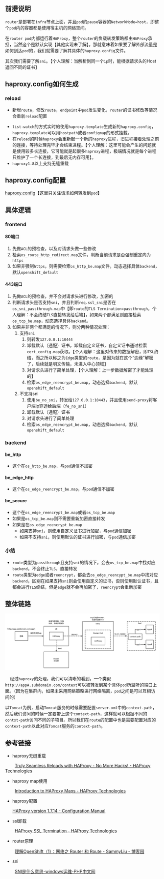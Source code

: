 ## 前提说明

`router`是部署在`infra`节点上面，并且`pod`的`pause`容器的`NetworkMode=host`，即整个`pod`内的容器都是使用宿主机的网络空间。

在`router pod`内部运行着`HAProxy`，整个`router`的负载转发策略都由`HAProxy`承担，当然这个是默认实现【其他实现未了解】。那就意味着如果要了解外部流量是如何到达`pod`的，我们就需要了解其具体的`haproxy.config`文件。

其次我们需要了解`sni`。【个人理解：当解析到同一个`ip`时，能根据请求头的Host返回不同的证书】

## haproxy.config如何生成

### reload

- 新增`route`，修改`route`，`endpoint`中`pod`发生变化，`router`的证书修改等情况会重新`reload`配置
* `list-watch`的方式实时的使用`haproxy.template`生成新的`haproxy.config`，`haproxy.template`可以用`hostpath`或者`configmap`的形式挂载。
* 在`reload`的时候`haproxy`会重新起一个新的`haproxy`进程，旧进程接着处理之前的连接，等待处理完毕才会结束进程。【个人理解：这里可能会产生的问题就是使用较多长连接，它可能就是起很多`haproxy`进程，极端情况就是每个进程只维护了一个长连接，到最后无内存可用】。
* `haproxy1.8`以上支持无缝重载

## haproxy.config配置

[haproxy.config](./config/ha.config)【这里只关注请求如何转发到`pod`】 



## 具体逻辑

### frontend

#### 80端口

1. 先做`ACL`的预检查，以及对请求头做一些修改
2. 检索`os_route_http_redirect.map`文件，判断当前请求是否强制重定向为`https`
3. 如果非强制`https`，则需要检索`os_http_be.map`文件，动态选择具体`backend`，默认`openshift_default`

#### 443端口

1. 先做`ACL`的预检查，并不会对请求头进行修改，加密的
2. 判断请求头是否支持`sni`，并且判断`req.ssl_sni`是否在`os_sni_passthrough.map`中【即`route`的`TLS Termination=passthrough`，个人理解：不会终结`TLS`直接转发给后端】，如果两个都满足则直接检索`os_tcp_be.map`，动态选择具体`backend`。
3. 如果并非两个都满足的情况下，则分两种情况处理：
   1. 支持`sni`
      1. 则转发`127.0.0.1:10444`
      2. 卸载默认（通配）证书，卸载自定义证书，自定义证书通过检索`cert_config.map`获取。【个人理解：这里对传来的数据解密，即`TSL`终结，而之所以称之为`Edge`类型的`route`，是因为就在这个“边缘”解密了，后续就是明文传输，未进入中心领域】
      3. 对请求头进行了简单处理，【个人理解：上一步数据解密了才能处理的】
      4. 检索`os_edge_reencrypt_be.map`，动态选择`backend`，默认`openshift_default`
   2. 不支持sni
      1. 使用`be_no_sni`，转发给`127.0.0.1:10443`，并且使用`send-proxy`将客户端ip穿透给后端（`fe_no_sni`）
      2. 卸载默认（通配）证书
      3. 对请求头进行了简单处理
      4. 检索`os_edge_reencrypt_be.map`，动态选择`backend`，默认`openshift_default`

### backend

#### be_http

- 这个在`os_http_be.map`，与`pod`通信不加密

#### be_edge_http

- 这个在`os_edge_reencrypt_be.map`，与`pod`通信不加密

#### be_secure

- 这个在`os_edge_reencrypt_be.map`或者`os_tcp_be.map`
- 如果是`os_tcp_be.map`则不需要重新加密直接转发
- 如果是在`os_edge_reencrypt_be.map`
  - 如果支持`sni`，则使用自定义证书进行加密，与`pod`通信加密
  - 如果不支持`sni`，则使用默认的证书进行加密，与`pod`通信加密

### 小结

- `route`类型为`passthrough`且支持`sni`的情况下，会去`os_tcp_be.map`中找对应`backend`，不会终止`TLS`，直接转发
- `route`类型为`edge`或者`reencrypt`，都会去`os_edge_reencypt_be.map`中找对应`backend`，区别在如果支持`sni`则会使用自定义的证书，否则使用默认证书，且都会进行`TLS`终结，但是`edge`就不会再加密了，`reencrypt`会重新加密
  
  

## 整体链路

![整体链路](./route.PNG)



    经过`haproxy`的处理，我们可以清晰的看到，一个类似`http://appA.subdomain.com/context`可以被转发到某个具体`pod`所监听的端口上面。（因为在集群内，如果未采用网络策略进行网络隔离，`pod`之间是可以互相访问的）

以`Tomcat`为例，启动`Tomcat`服务的时候需要配置`server.xml`中的`context-path`，然后我们访问的时候一定要带上这个`context-path`，这样就可以根据不同的`contxt-path`访问不同的子项目。所以我们在`route`的配置中也是需要配置对应的`context-path`以此对应`Tomcat`服务的`context-path`。



## 参考链接

* haproxy无缝重载

        [Truly Seamless Reloads with HAProxy - No More Hacks! - HAProxy Technologies](https://www.haproxy.com/blog/truly-seamless-reloads-with-haproxy-no-more-hacks/)

* haproxy map使用

        [Introduction to HAProxy Maps - HAProxy Technologies](https://www.haproxy.com/blog/introduction-to-haproxy-maps/)

* haproxy配置
  
  [HAProxy version 1.7.14 - Configuration Manual](https://cbonte.github.io/haproxy-dconv/1.7/configuration.html#4-use_backend)

* ssl卸载

        [HAProxy SSL Termination - HAProxy Technologies](https://www.haproxy.com/blog/haproxy-ssl-termination/)

* router原理

        [理解OpenShift（1）：网络之 Router 和 Route - SammyLiu - 博客园](https://www.cnblogs.com/sammyliu/p/10013461.html)

* sni

        [SNI是什么意思-windows运维-PHP中文网](https://m.php.cn/article/414043.html)


